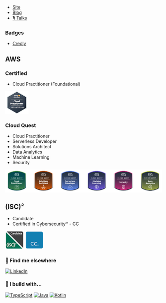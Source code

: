 - [Site](https://alex-hedley.github.io/)
- [Blog](https://alex-hedley.github.io/blog)
- [🎙️ Talks](https://alex-hedley.github.io/talks)

### Badges

- [Credly](https://www.credly.com/users/alexhedley/badges)

## AWS

### Certified

- Cloud Practitioner (Foundational)

[![AWS Certified Cloud Practitioner](images/badges/AWS-Certified-Cloud-Practitioner_badge.png "AWS Certified Cloud Practitioner")](https://aws.amazon.com/certification/certified-cloud-practitioner/)

### Cloud Quest

- Cloud Practitioner
- Serverless Developer
- Solutions Architect
- Data Analytics
- Machine Learning
- Security

[![Cloud Quest](images/badges/cqallbadges4_c.png)](https://aws.amazon.com/training/digital/aws-cloud-quest/)

## (ISC)²

- Candidate
- Certified in Cybersecurity℠ - CC

[![(ISC)² Candidate](images/badges/isc-candidate.png "(ISC)² Candidate")](https://www.isc2.org/Membership)
[![(ISC)² CC](images/badges/CC.png "(ISC)² CC")](https://www.isc2.org/Certifications/CC)

### 📢 Find me elsewhere

[![LinkedIn](https://img.shields.io/badge/LinkedIn-0077B5?style=for-the-badge&logo=linkedin&logoColor=white)](https://www.linkedin.com/in/alexhedley/)

### 🚧 I build with...

[![TypeScript](https://img.shields.io/badge/TypeScript-007ACC?style=for-the-badge&logo=typescript&logoColor=white)](https://www.typescriptlang.org/)
[![Java](https://img.shields.io/badge/java-%23ED8B00.svg?style=for-the-badge&logo=OpenJDK&logoColor=white)](https://www.java.com/en/)
[![Kotlin](https://img.shields.io/badge/Kotlin-7F52FF?style=for-the-badge&logo=kotlin&logoColor=white)](https://kotlinlang.org/)
